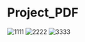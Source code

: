 # Project_PDF
![1111](https://github.com/Haaahm/Project_PDF/assets/131845542/e31ee43d-3c21-4619-afc1-6db6905a54c5)
![2222](https://github.com/Haaahm/Project_PDF/assets/131845542/08d75816-8e78-4179-a57f-d5a7d80e3c98)
![3333](https://github.com/Haaahm/Project_PDF/assets/131845542/d04a0387-4825-471e-9d40-bf645f6f0db6)
